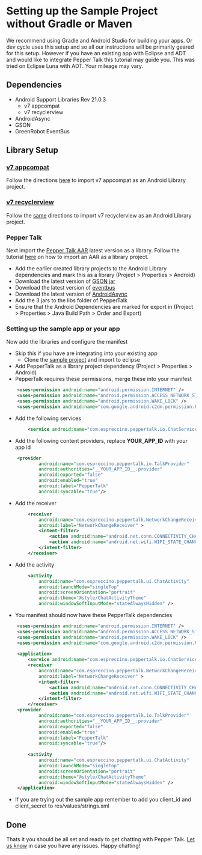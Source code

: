 # Setting up the Sample Project without Gradle or Maven
We recommend using Gradle and Android Studio for building your apps. Or dev cycle uses this setup and so all our instructions will be primarily geared for this setup. However if you have an existing app with Eclipse and ADT and would like to integrate Pepper Talk this tutorial may guide you. This was tried on Eclipse Luna with ADT. Your mileage may vary.

## Dependencies

* Android Support Libraries Rev 21.0.3
  * v7 appcompat
  * v7 recyclerview
* AndroidAsync
* GSON
* GreenRobot EventBus

## Library Setup
### [v7 appcompat](https://developer.android.com/tools/support-library/features.html#v7-appcompat)
Follow the directions [here](https://developer.android.com/tools/support-library/setup.html#libs-with-res) to import v7 appcompat as an Android Library project.

### [v7 recyclerview](https://developer.android.com/tools/support-library/features.html#v7-recyclerview)
Follow the [same](https://developer.android.com/tools/support-library/setup.html#libs-with-res) directions to import v7 recyclerview as an Android Library project.

### Pepper Talk
Next import the [Pepper Talk AAR](https://search.maven.org/#browse%7C-793624875) latest version as a library. Follow the tutorial [here](http://commonsware.com/blog/2014/07/03/consuming-aars-eclipse.html) on how to import an AAR as a library project. 

* Add the earlier created library projects to the Android Library dependencies and mark this as a library (Project > Properties > Android)
* Download the latest version of [GSON jar](https://search.maven.org/#search%7Cga%7C1%7Cg%3A%22com.google.code.gson%22)
* Download the latest version of [eventbus](https://search.maven.org/#search%7Cgav%7C1%7Cg%3A%22de.greenrobot%22%20AND%20a%3A%22eventbus%22)
* Download the latest version of [AndroidAsync](https://search.maven.org/#search%7Cgav%7C1%7Cg%3A%22com.koushikdutta.async%22%20AND%20a%3A%22androidasync%22)
* Add the 3 jars to the libs folder of PepperTalk
* Ensure that the Android Dependencies are marked for export in (Project > Properties > Java Build Path > Order and Export)

### Setting up the sample app or your app
Now add the libraries and configure the manifest

* Skip this if you have are integrating into your existing app
  * Clone the [sample project](https://github.com/Espreccino/PepperTalkAndroidSDK-Examples.git) and import to eclipse
* Add PepperTalk as a library project dependency (Project > Properties > Android)
* PepperTalk requires these permissions, merge these into your manifest

```xml
    <uses-permission android:name="android.permission.INTERNET" />
    <uses-permission android:name="android.permission.ACCESS_NETWORK_STATE" />
    <uses-permission android:name="android.permission.WAKE_LOCK" />
    <uses-permission android:name="com.google.android.c2dm.permission.RECEIVE" />
````
* Add the following services
```xml
        <service android:name="com.espreccino.peppertalk.io.ChatService" />
````
* Add the following content providers, replace __YOUR_APP_ID__ with your app id
```xml
    <provider
            android:name="com.espreccino.peppertalk.io.TalkProvider"
            android:authorities="__YOUR_APP_ID__.provider"
            android:exported="false"
            android:enabled="true"
            android:label="PepperTalk"
            android:syncable="true"/>
````
* Add the receiver
```xml
        <receiver
            android:name="com.espreccino.peppertalk.NetworkChangeReceiver"
            android:label="NetworkChangeReceiver" >
            <intent-filter>
                <action android:name="android.net.conn.CONNECTIVITY_CHANGE" />
                <action android:name="android.net.wifi.WIFI_STATE_CHANGED" />
            </intent-filter>
        </receiver>
````
* Add the activity
```xml
        <activity
            android:name="com.espreccino.peppertalk.ui.ChatActivity"
            android:launchMode="singleTop"
            android:screenOrientation="portrait"
            android:theme="@style/ChatActivityTheme"
            android:windowSoftInputMode="stateAlwaysHidden" />
````
* You manifest should now have these PepperTalk dependencies
```xml
    <uses-permission android:name="android.permission.INTERNET" />
    <uses-permission android:name="android.permission.ACCESS_NETWORK_STATE" />
    <uses-permission android:name="android.permission.WAKE_LOCK" />
    <uses-permission android:name="com.google.android.c2dm.permission.RECEIVE" />
    
    <application>
        <service android:name="com.espreccino.peppertalk.io.ChatService" />
        <receiver
            android:name="com.espreccino.peppertalk.NetworkChangeReceiver"
            android:label="NetworkChangeReceiver" >
            <intent-filter>
                <action android:name="android.net.conn.CONNECTIVITY_CHANGE" />
                <action android:name="android.net.wifi.WIFI_STATE_CHANGED" />
            </intent-filter>
        </receiver>
    <provider
            android:name="com.espreccino.peppertalk.io.TalkProvider"
            android:authorities="__YOUR_APP_ID__.provider"
            android:exported="false"
            android:enabled="true"
            android:label="PepperTalk"
            android:syncable="true"/>
    
        <activity
            android:name="com.espreccino.peppertalk.ui.ChatActivity"
            android:launchMode="singleTop"
            android:screenOrientation="portrait"
            android:theme="@style/ChatActivityTheme"
            android:windowSoftInputMode="stateAlwaysHidden" />
    </application>
````
* If you are trying out the sample app remember to add you client\_id and client\_secret to res/values/strings.xml

## Done
Thats it you should be all set and ready to get chatting with Pepper Talk. [Let us know](mailto:info@espreccino.com) in case you have any issues. Happy chatting!